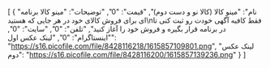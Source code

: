 [
  {
    "نام": "مینو کالا (کالا نو و دست دوم)",
    "قیمت": "0",
    "توضیحات": "مینو کالا برنامه ای برای فروش کالای خود در هر جایی که هستید\nفقط کافیه آگهی خودت رو ثبت کنی تا در برنامه قرار بگیره و فروش خود را آغاز کنید",
    "تلفن": "0",
    "سایت": "0",
    "اینستاگرام": "0",
    "لینک عکس اول": "https://s16.picofile.com/file/8428116218/1615857109801.png",
    "لینک عکس دوم": "https://s16.picofile.com/file/8428116200/1615857139236.png"
  }
]